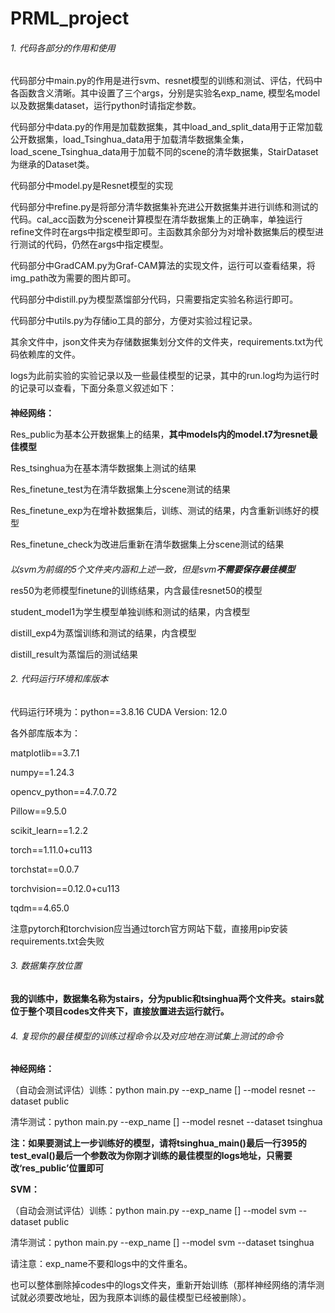 # PRML_project
###### 1. 代码各部分的作用和使用

代码部分中main.py的作用是进行svm、resnet模型的训练和测试、评估，代码中各函数含义清晰。其中设置了三个args，分别是实验名exp_name, 模型名model以及数据集dataset，运行python时请指定参数。

代码部分中data.py的作用是加载数据集，其中load_and_split_data用于正常加载公开数据集，load_Tsinghua_data用于加载清华数据集全集，load_scene_Tsinghua_data用于加载不同的scene的清华数据集，StairDataset为继承的Dataset类。

代码部分中model.py是Resnet模型的实现

代码部分中refine.py是将部分清华数据集补充进公开数据集并进行训练和测试的代码。cal_acc函数为分scene计算模型在清华数据集上的正确率，单独运行refine文件时在args中指定模型即可。主函数其余部分为对增补数据集后的模型进行测试的代码，仍然在args中指定模型。

代码部分中GradCAM.py为Graf-CAM算法的实现文件，运行可以查看结果，将img_path改为需要的图片即可。

代码部分中distill.py为模型蒸馏部分代码，只需要指定实验名称运行即可。

代码部分中utils.py为存储io工具的部分，方便对实验过程记录。



其余文件中，json文件夹为存储数据集划分文件的文件夹，requirements.txt为代码依赖库的文件。

logs为此前实验的实验记录以及一些最佳模型的记录，其中的run.log均为运行时的记录可以查看，下面分条意义叙述如下：

####

**神经网络：**

Res_public为基本公开数据集上的结果，**其中models内的model.t7为resnet最佳模型**

Res_tsinghua为在基本清华数据集上测试的结果

Res_finetune_test为在清华数据集上分scene测试的结果

Res_finetune_exp为在增补数据集后，训练、测试的结果，内含重新训练好的模型

Res_finetune_check为改进后重新在清华数据集上分scene测试的结果

####

*以svm为前缀的5个文件夹内涵和上述一致，但是svm**不需要保存最佳模型***



res50为老师模型finetune的训练结果，内含最佳resnet50的模型

student_model1为学生模型单独训练和测试的结果，内含模型

distill_exp4为蒸馏训练和测试的结果，内含模型

distill_result为蒸馏后的测试结果





###### 2. 代码运行环境和库版本

代码运行环境为：python==3.8.16	CUDA Version: 12.0  

各外部库版本为：

matplotlib==3.7.1

numpy==1.24.3

opencv_python==4.7.0.72

Pillow==9.5.0

scikit_learn==1.2.2

torch==1.11.0+cu113

torchstat==0.0.7

torchvision==0.12.0+cu113

tqdm==4.65.0

注意pytorch和torchvision应当通过torch官方网站下载，直接用pip安装requirements.txt会失败





###### 3. 数据集存放位置

**我的训练中，数据集名称为stairs，分为public和tsinghua两个文件夹。stairs就位于整个项目codes文件夹下，直接放置进去运行就行。**





###### 4. 复现你的最佳模型的训练过程命令以及对应地在测试集上测试的命令

**神经网络：**

（自动会测试评估）训练：python main.py --exp_name [] --model resnet --dataset public

清华测试：python main.py --exp_name [] --model resnet --dataset tsinghua

**注：如果要测试上一步训练好的模型，请将tsinghua_main()最后一行395的test_eval()最后一个参数改为你刚才训练的最佳模型的logs地址，只需要改‘res_public’位置即可**

**SVM：**

（自动会测试评估）训练：python main.py --exp_name [] --model svm --dataset public

清华测试：python main.py --exp_name [] --model svm --dataset tsinghua



请注意：exp_name不要和logs中的文件重名。

也可以整体删除掉codes中的logs文件夹，重新开始训练（那样神经网络的清华测试就必须要改地址，因为我原本训练的最佳模型已经被删除）。
